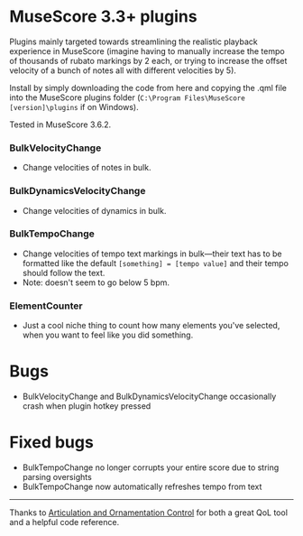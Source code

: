 # MuseScore 3.3+ plugins

Plugins mainly targeted towards streamlining the realistic playback experience in MuseScore (imagine having to manually increase the tempo of thousands of rubato markings by 2 each, or trying to increase the offset velocity of a bunch of notes all with different velocities by 5).

Install by simply downloading the code from here and copying the .qml file into the MuseScore plugins folder (`C:\Program Files\MuseScore [version]\plugins` if on Windows).

Tested in MuseScore 3.6.2.

### BulkVelocityChange
- Change velocities of notes in bulk.

### BulkDynamicsVelocityChange
- Change velocities of dynamics in bulk.

### BulkTempoChange
- Change velocities of tempo text markings in bulk—their text has to be formatted like the default `[something] = [tempo value]` and their tempo should follow the text.
- Note: doesn't seem to go below 5 bpm.

### ElementCounter
- Just a cool niche thing to count how many elements you've selected, when you want to feel like you did something.

# Bugs
- BulkVelocityChange and BulkDynamicsVelocityChange occasionally crash when plugin hotkey pressed

# Fixed bugs
- BulkTempoChange no longer corrupts your entire score due to string parsing oversights
- BulkTempoChange now automatically refreshes tempo from text

---

Thanks to [Articulation and Ornamentation Control](https://github.com/BernardGreenberg/MuseScorePlugins) for both a great QoL tool and a helpful code reference.
